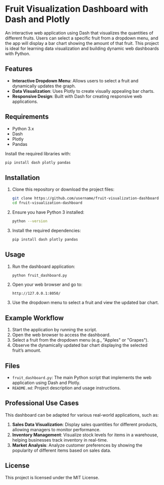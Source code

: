 # Fruit Visualization Dashboard with Dash and Plotly

An interactive web application using Dash that visualizes the quantities of different fruits. Users can select a specific fruit from a dropdown menu, and the app will display a bar chart showing the amount of that fruit. This project is ideal for learning data visualization and building dynamic web dashboards with Python.

## Features

- **Interactive Dropdown Menu**: Allows users to select a fruit and dynamically updates the graph.
- **Data Visualization**: Uses Plotly to create visually appealing bar charts.
- **Responsive Design**: Built with Dash for creating responsive web applications.

## Requirements

- Python 3.x
- Dash
- Plotly
- Pandas

Install the required libraries with:
```bash
pip install dash plotly pandas
```
## Installation

1. Clone this repository or download the project files:

    ```bash
    git clone https://github.com/username/fruit-visualization-dashboard.git
    cd fruit-visualization-dashboard
    ```

2. Ensure you have Python 3 installed:

    ```bash
    python --version
    ```

3. Install the required dependencies:

    ```bash
    pip install dash plotly pandas
    ```

## Usage

1. Run the dashboard application:

    ```bash
    python fruit_dashboard.py
    ```

2. Open your web browser and go to:

    ```
    http://127.0.0.1:8050/
    ```

3. Use the dropdown menu to select a fruit and view the updated bar chart.

## Example Workflow

1. Start the application by running the script.
2. Open the web browser to access the dashboard.
3. Select a fruit from the dropdown menu (e.g., "Apples" or "Grapes").
4. Observe the dynamically updated bar chart displaying the selected fruit’s amount.

## Files

- `fruit_dashboard.py`: The main Python script that implements the web application using Dash and Plotly.
- `README.md`: Project description and usage instructions.

## Professional Use Cases

This dashboard can be adapted for various real-world applications, such as:

1. **Sales Data Visualization**: Display sales quantities for different products, allowing managers to monitor performance.
2. **Inventory Management**: Visualize stock levels for items in a warehouse, helping businesses track inventory in real-time.
3. **Market Analysis**: Analyze customer preferences by showing the popularity of different items based on sales data.

## License

This project is licensed under the MIT License.
